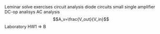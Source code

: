 Leminar
	solve exercises
	circuit analysis 
		diode circuits
		small single amplifier
		DC-op analisys
		AC analysis
$$A_v=\frac{V_out}{V_in}$$
Laboratory
	HW1 => B


